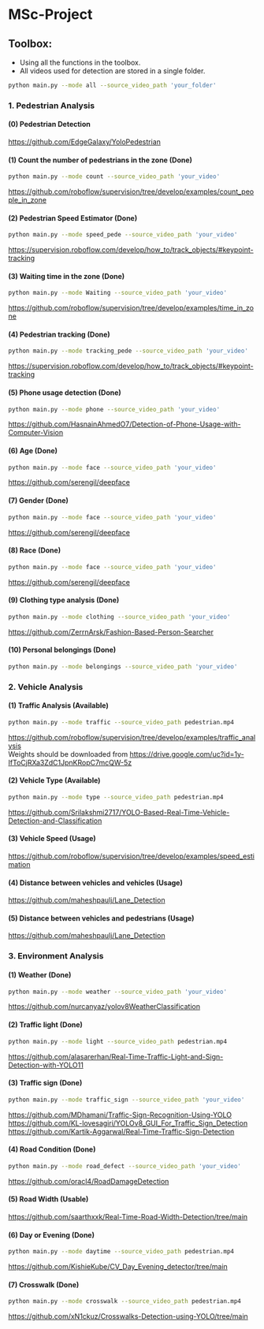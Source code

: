 # MSc-Project

## Toolbox:
- Using all the functions in the toolbox.
- All videos used for detection are stored in a single folder.
```bash
python main.py --mode all --source_video_path 'your_folder'
```
### 1. Pedestrian Analysis
#### (0) Pedestrian Detection
https://github.com/EdgeGalaxy/YoloPedestrian
#### (1) Count the number of pedestrians in the zone (Done)
```bash
python main.py --mode count --source_video_path 'your_video'
```
https://github.com/roboflow/supervision/tree/develop/examples/count_people_in_zone
#### (2) Pedestrian Speed Estimator (Done)
```bash
python main.py --mode speed_pede --source_video_path 'your_video'
```    
https://supervision.roboflow.com/develop/how_to/track_objects/#keypoint-tracking
#### (3) Waiting time in the zone (Done)
```bash
python main.py --mode Waiting --source_video_path 'your_video'
```  
https://github.com/roboflow/supervision/tree/develop/examples/time_in_zone
#### (4) Pedestrian tracking (Done)
```bash
python main.py --mode tracking_pede --source_video_path 'your_video'
```    
https://supervision.roboflow.com/develop/how_to/track_objects/#keypoint-tracking
#### (5) Phone usage detection (Done)
```bash
python main.py --mode phone --source_video_path 'your_video'
```  
https://github.com/HasnainAhmedO7/Detection-of-Phone-Usage-with-Computer-Vision
#### (6) Age (Done)
```bash
python main.py --mode face --source_video_path 'your_video'
```
https://github.com/serengil/deepface
#### (7) Gender (Done)
```bash
python main.py --mode face --source_video_path 'your_video'
```
https://github.com/serengil/deepface
#### (8) Race (Done)
```bash
python main.py --mode face --source_video_path 'your_video'
```
https://github.com/serengil/deepface
#### (9) Clothing type analysis (Done)
```bash
python main.py --mode clothing --source_video_path 'your_video'
```
https://github.com/ZerrnArsk/Fashion-Based-Person-Searcher
#### (10) Personal belongings (Done)
```bash
python main.py --mode belongings --source_video_path 'your_video'
```
### 2. Vehicle Analysis 
#### (1) Traffic Analysis (Available)
```bash
python main.py --mode traffic --source_video_path pedestrian.mp4
```  
https://github.com/roboflow/supervision/tree/develop/examples/traffic_analysis  
Weights should be downloaded from https://drive.google.com/uc?id=1y-IfToCjRXa3ZdC1JpnKRopC7mcQW-5z  
#### (2) Vehicle Type (Available)
```bash
python main.py --mode type --source_video_path pedestrian.mp4
```  
https://github.com/Srilakshmi2717/YOLO-Based-Real-Time-Vehicle-Detection-and-Classification
#### (3) Vehicle Speed (Usage)
https://github.com/roboflow/supervision/tree/develop/examples/speed_estimation
#### (4) Distance between vehicles and vehicles (Usage)
https://github.com/maheshpaulj/Lane_Detection
#### (5) Distance between vehicles and pedestrians (Usage)
https://github.com/maheshpaulj/Lane_Detection
### 3. Environment Analysis 
#### (1) Weather (Done)
```bash
python main.py --mode weather --source_video_path 'your_video'
```  
https://github.com/nurcanyaz/yolov8WeatherClassification
#### (2) Traffic light (Done)
```bash
python main.py --mode light --source_video_path pedestrian.mp4
```  
https://github.com/alasarerhan/Real-Time-Traffic-Light-and-Sign-Detection-with-YOLO11
#### (3) Traffic sign (Done)
```bash
python main.py --mode traffic_sign --source_video_path 'your_video'
```
https://github.com/MDhamani/Traffic-Sign-Recognition-Using-YOLO
https://github.com/KL-lovesagiri/YOLOv8_GUI_For_Traffic_Sign_Detection
https://github.com/Kartik-Aggarwal/Real-Time-Traffic-Sign-Detection
#### (4) Road Condition (Done)
```bash
python main.py --mode road_defect --source_video_path 'your_video'
```
https://github.com/oracl4/RoadDamageDetection
#### (5) Road Width (Usable)
https://github.com/saarthxxk/Real-Time-Road-Width-Detection/tree/main
#### (6) Day or Evening (Done)
```bash
python main.py --mode daytime --source_video_path pedestrian.mp4
```
https://github.com/KishieKube/CV_Day_Evening_detector/tree/main
#### (7) Crosswalk (Done)
```bash
python main.py --mode crosswalk --source_video_path pedestrian.mp4
```
https://github.com/xN1ckuz/Crosswalks-Detection-using-YOLO/tree/main

